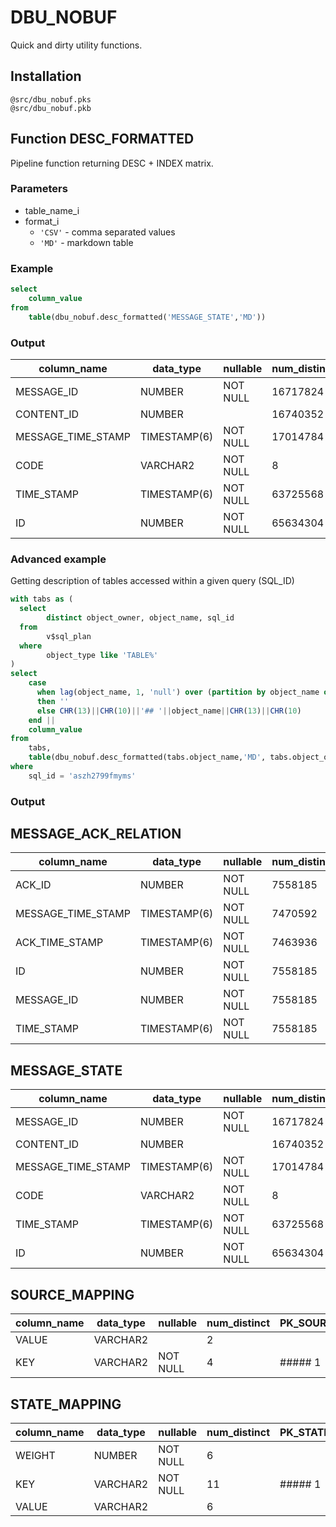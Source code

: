 # DBU_NOBUF
Quick and dirty utility functions.

## Installation
```
@src/dbu_nobuf.pks
@src/dbu_nobuf.pkb
```

## Function DESC_FORMATTED
Pipeline function returning DESC + INDEX matrix.

### Parameters 
- table_name_i
- format_i
  - `'CSV'` - comma separated values
  - `'MD'` - markdown table

### Example
```sql
select 
    column_value
from 
    table(dbu_nobuf.desc_formatted('MESSAGE_STATE','MD'))
```

### Output
column_name|data_type|nullable|num_distinct|IDX_FK_MESSAGE_TO_M_STATE|IDX_STATE_CODE_RELATION|PK_MESSAGE_STATE
---|---|---|---|---|---|---
MESSAGE_ID|NUMBER|NOT NULL|16717824|##### 1|##### 1|
CONTENT_ID|NUMBER||16740352||##### 3|
MESSAGE_TIME_STAMP|TIMESTAMP(6)|NOT NULL|17014784|##### 2|##### 2|##### 2
CODE|VARCHAR2|NOT NULL|8||##### 4|
TIME_STAMP|TIMESTAMP(6)|NOT NULL|63725568|||
ID|NUMBER|NOT NULL|65634304|||##### 1


### Advanced example
Getting description of tables accessed within a given query (SQL_ID)

```sql
with tabs as (
  select 
        distinct object_owner, object_name, sql_id
  from 
        v$sql_plan
  where 
        object_type like 'TABLE%'
)
select 
    case 
      when lag(object_name, 1, 'null') over (partition by object_name order by rownum) = object_name
      then ''
      else CHR(13)||CHR(10)||'## '||object_name||CHR(13)||CHR(10)
    end ||
    column_value
from 
    tabs,
    table(dbu_nobuf.desc_formatted(tabs.object_name,'MD', tabs.object_owner))
where 
    sql_id = 'aszh2799fmyms'
```

### Output

## MESSAGE_ACK_RELATION
column_name|data_type|nullable|num_distinct|IDX_FK_M_TO_M_RELATION_ACK|IDX_FK_M_TO_M_RELATION_MSG|PK_MESSAGE_RELATION|UQ_MESSAGE_RELATION
---|---|---|---|---|---|---|---
ACK_ID|NUMBER|NOT NULL|7558185|##### 1|||##### 3
MESSAGE_TIME_STAMP|TIMESTAMP(6)|NOT NULL|7470592||##### 2|##### 2|##### 2
ACK_TIME_STAMP|TIMESTAMP(6)|NOT NULL|7463936|##### 2|||##### 4
ID|NUMBER|NOT NULL|7558185|||##### 1|
MESSAGE_ID|NUMBER|NOT NULL|7558185||##### 1||##### 1
TIME_STAMP|TIMESTAMP(6)|NOT NULL|7558185||||

## MESSAGE_STATE
column_name|data_type|nullable|num_distinct|IDX_FK_MESSAGE_TO_M_STATE|IDX_STATE_CODE_RELATION|PK_MESSAGE_STATE
---|---|---|---|---|---|---
MESSAGE_ID|NUMBER|NOT NULL|16717824|##### 1|##### 1|
CONTENT_ID|NUMBER||16740352||##### 3|
MESSAGE_TIME_STAMP|TIMESTAMP(6)|NOT NULL|17014784|##### 2|##### 2|##### 2
CODE|VARCHAR2|NOT NULL|8||##### 4|
TIME_STAMP|TIMESTAMP(6)|NOT NULL|63725568|||
ID|NUMBER|NOT NULL|65634304|||##### 1

## SOURCE_MAPPING
column_name|data_type|nullable|num_distinct|PK_SOURCE_MAPPING
---|---|---|---|---
VALUE|VARCHAR2||2|
KEY|VARCHAR2|NOT NULL|4|##### 1

## STATE_MAPPING
column_name|data_type|nullable|num_distinct|PK_STATE_MAPPING
---|---|---|---|---
WEIGHT|NUMBER|NOT NULL|6|
KEY|VARCHAR2|NOT NULL|11|##### 1
VALUE|VARCHAR2||6|


